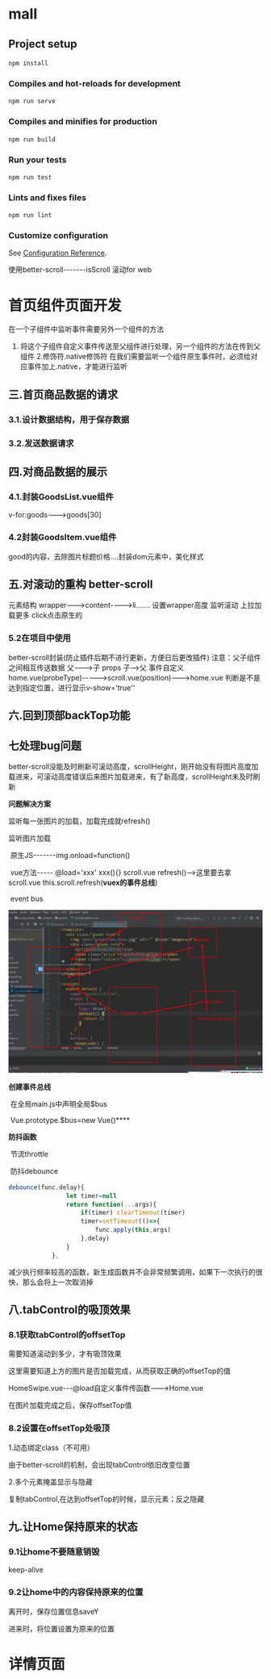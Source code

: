 # mall

## Project setup
```
npm install
```

### Compiles and hot-reloads for development
```
npm run serve
```

### Compiles and minifies for production
```
npm run build
```

### Run your tests
```
npm run test
```

### Lints and fixes files
```
npm run lint
```

### Customize configuration
See [Configuration Reference](https://cli.vuejs.org/config/).

使用better-scroll-------isScroll   滚动for web

# 首页组件页面开发

在一个子组件中监听事件需要另外一个组件的方法

1.  将这个子组件自定义事件传送至父组件进行处理，另一个组件的方法在传到父组件
2.修饰符.native修饰符
    在我们需要监听一个组件原生事件时，必须给对应事件加上.native，才能进行监听
    
## 三.首页商品数据的请求

###     3.1.设计数据结构，用于保存数据

###     3.2.发送数据请求

## 四.对商品数据的展示

### 4.1.封装GoodsList.vue组件

v-for:goods--->goods[30]

### 4.2封装GoodsItem.vue组件

good的内容，去除图片标题价格....封装dom元素中，美化样式

## 五.对滚动的重构  better-scroll

元素结构  wrapper--->content---->li.......   设置wrapper高度
监听滚动
上拉加载更多
click点击原生的

### 5.2在项目中使用

better-scroll封装(防止插件后期不进行更新，方便日后更改插件)
注意：父子组件之间相互传送数据     父--->子  props     子-->父 事件自定义
home.vue(probeType)----->scroll.vue(position)--->home.vue   判断是不是达到指定位置，进行显示v-show='true''

## 六.回到顶部backTop功能

## 七处理bug问题

better-scroll没能及时刷新可滚动高度，scrollHeight，刚开始没有将图片高度加载进来，可滚动高度错误后来图片加载进来，有了新高度，scrollHeight未及时刷新

**问题解决方案**

监听每一张图片的加载，加载完成就refresh()

监听图片加载

​	原生JS-------img.onload=function()

​	vue方法----- @load='xxx'   xxx(){}     scroll.vue refresh()-->这里要去拿scroll.vue  this.scroll.refresh(**vuex的事件总线**)

​	event bus

![event_bus](.\README_IMG\event_bus.png)



**创建事件总线**

​		在全局main.js中声明全局$bus

​		Vue.prototype.$bus=new Vue()****

**防抖函数**

​		节流throttle

​		防抖debounce

```js
debounce(func,delay){
                let timer=null
                return function(...args){
                    if(timer) clearTimeout(timer)
                    timer=setTimeout(()=>{
                        func.apply(this,args)
                    },delay)
                }
            },
```

减少执行频率较高的函数，新生成函数并不会非常频繁调用，如果下一次执行的很快，那么会将上一次取消掉

## 八.tabControl的吸顶效果

### 8.1获取tabControl的offsetTop

需要知道滚动到多少，才有吸顶效果

这里需要知道上方的图片是否加载完成，从而获取正确的offsetTop的值

HomeSwipe.vue---@load自定义事件传函数--->Home.vue

在图片加载完成之后，保存offsetTop值

### 8.2设置在offsetTop处吸顶

1.动态绑定class（不可用）

由于better-scroll的机制，会出现tabControl依旧改变位置

2.多个元素掩盖显示与隐藏

复制tabControl,在达到offsetTop的时候，显示元素；反之隐藏

## 九.让Home保持原来的状态

### 9.1让home不要随意销毁

keep-alive

### 9.2让home中的内容保持原来的位置

离开时，保存位置信息saveY

进来时，将位置设置为原来的位置

# 详情页面



